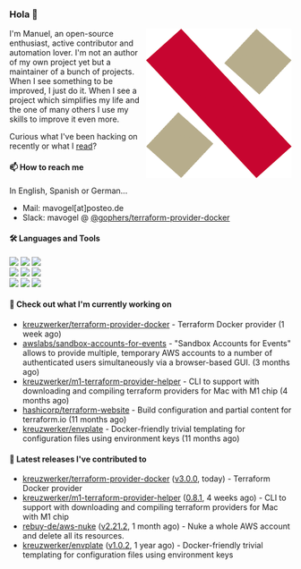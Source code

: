 ### Hola 👋

<img align="right" src="https://raw.githubusercontent.com/kreuzwerkerbot/kreuzwerkerbot/master/assets/xw.png" width="260">

I'm Manuel, an open-source enthusiast, active contributor and automation lover. I'm not an author of my own project 
yet but a maintainer of a bunch of projects. When I see something to be improved, I just do it. When I see a project
which simplifies my life and the one of many others I use my skills to improve it even more.

Curious what I've been hacking on recently or what I [read](https://www.goodreads.com/user/show/128554892-manuel-vogel)?

#### 📫 How to reach me
In English, Spanish or German...

- Mail: mavogel[at]posteo.de
- Slack: mavogel @ [@gophers/terraform-provider-docker](https://gophers.slack.com/archives/C01G9TN5V36)

#### 🛠 Languages and Tools
<p>

  <code><img width="10%" src="https://www.vectorlogo.zone/logos/golang/golang-horizontal.svg"></code>
  <code><img width="10%" src="https://www.vectorlogo.zone/logos/typescriptlang/typescriptlang-official.svg"></code>
  <code><img width="10%" src="https://www.vectorlogo.zone/logos/nodejs/nodejs-horizontal.svg"></code>
  <br />
  <code><img width="10%" src="https://www.vectorlogo.zone/logos/amazon_aws/amazon_aws-ar21.svg"></code>
  <code><img width="10%" src="https://www.vectorlogo.zone/logos/terraformio/terraformio-ar21.svg"></code>
  <code><img width="10%" src="https://www.vectorlogo.zone/logos/gnu_bash/gnu_bash-ar21.svg"></code>
  <br />
  <code><img width="10%" src="https://www.vectorlogo.zone/logos/kubernetes/kubernetes-ar21.svg"></code>
  <code><img width="10%" src="https://www.vectorlogo.zone/logos/docker/docker-ar21.svg"></code>
  <code><img width="10%" src="https://www.vectorlogo.zone/logos/containerdio/containerdio-ar21.svg"></code>
  <br />
 
</p>

#### 👷 Check out what I'm currently working on

- [kreuzwerker/terraform-provider-docker](https://github.com/kreuzwerker/terraform-provider-docker) - Terraform Docker provider (1 week ago)
- [awslabs/sandbox-accounts-for-events](https://github.com/awslabs/sandbox-accounts-for-events) - &#34;Sandbox Accounts for Events&#34; allows to provide multiple, temporary AWS accounts to a number of authenticated users simultaneously via a browser-based GUI. (3 months ago)
- [kreuzwerker/m1-terraform-provider-helper](https://github.com/kreuzwerker/m1-terraform-provider-helper) - CLI to support with downloading and compiling terraform providers for Mac with M1 chip (4 months ago)
- [hashicorp/terraform-website](https://github.com/hashicorp/terraform-website) - Build configuration and partial content for terraform.io (11 months ago)
- [kreuzwerker/envplate](https://github.com/kreuzwerker/envplate) - Docker-friendly trivial templating for configuration files using environment keys (11 months ago)

#### 🔭 Latest releases I've contributed to

- [kreuzwerker/terraform-provider-docker](https://github.com/kreuzwerker/terraform-provider-docker) ([v3.0.0](https://github.com/kreuzwerker/terraform-provider-docker/releases/tag/v3.0.0), today) - Terraform Docker provider
- [kreuzwerker/m1-terraform-provider-helper](https://github.com/kreuzwerker/m1-terraform-provider-helper) ([0.8.1](https://github.com/kreuzwerker/m1-terraform-provider-helper/releases/tag/0.8.1), 4 weeks ago) - CLI to support with downloading and compiling terraform providers for Mac with M1 chip
- [rebuy-de/aws-nuke](https://github.com/rebuy-de/aws-nuke) ([v2.21.2](https://github.com/rebuy-de/aws-nuke/releases/tag/v2.21.2), 1 month ago) - Nuke a whole AWS account and delete all its resources.
- [kreuzwerker/envplate](https://github.com/kreuzwerker/envplate) ([v1.0.2](https://github.com/kreuzwerker/envplate/releases/tag/v1.0.2), 1 year ago) - Docker-friendly trivial templating for configuration files using environment keys




